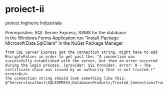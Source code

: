 # proiect-ii
proiect Inginerie Industriala<br/>


Prerequisites:
	SQL Server Express, SSMS for the database<br/>
	in the Windows Forms Application run "Install-Package Microsoft.Data.SqlClient" in the NuGet Package Manager<br/>


	from SQL Server Express get the connection string, might have to add Encrypt=False; in order to get past the: "A connection was successfully established with the server, but then an error occurred during the login process. (provider: SSL Provider, error: 0 - The certificate chain was issued by an authority that is not trusted.)" error<br/>
	the connection string should look something like this: @"Server=localhost\SQLEXPRESS;Database=Products;Trusted_Connection=True;Encrypt=False;"
	
